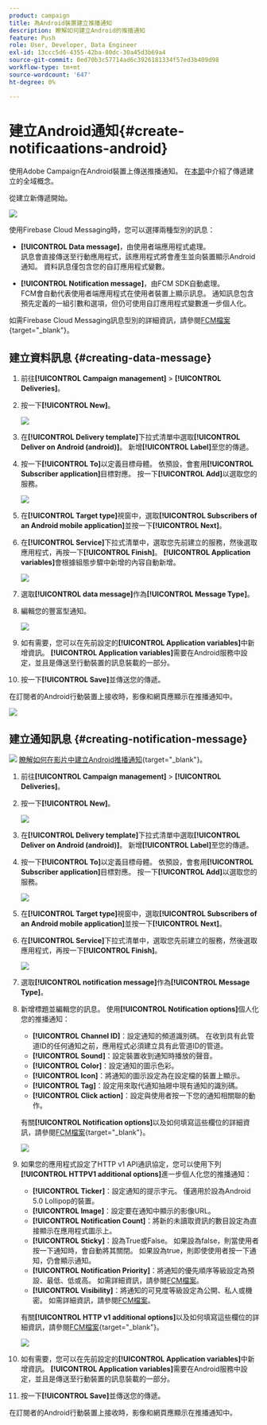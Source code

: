```yaml
---
product: campaign
title: 為Android裝置建立推播通知
description: 瞭解如何建立Android的推播通知
feature: Push
role: User, Developer, Data Engineer
exl-id: 13ccc5d6-4355-42ba-80dc-30a45d3b69a4
source-git-commit: 0ed70b3c57714ad6c3926181334f57ed3b409d98
workflow-type: tm+mt
source-wordcount: '647'
ht-degree: 0%

---
```


# 建立Android通知{#create-notificaations-android}

使用Adobe Campaign在Android裝置上傳送推播通知。 在[本節](steps-about-delivery-creation-steps.md)中介紹了傳遞建立的全域概念。

從建立新傳遞開始。

![](assets/nmac_delivery_1.png)

使用Firebase Cloud Messaging時，您可以選擇兩種型別的訊息：

* **[!UICONTROL Data message]**，由使用者端應用程式處理。
  <br>訊息會直接傳送至行動應用程式，該應用程式將會產生並向裝置顯示Android通知。 資料訊息僅包含您的自訂應用程式變數。

* **[!UICONTROL Notification message]**，由FCM SDK自動處理。
  <br> FCM會自動代表使用者端應用程式在使用者裝置上顯示訊息。 通知訊息包含預先定義的一組引數和選項，但仍可使用自訂應用程式變數進一步個人化。

如需Firebase Cloud Messaging訊息型別的詳細資訊，請參閱[FCM檔案](https://firebase.google.com/docs/cloud-messaging/concept-options#notifications_and_data_messages){target="_blank"}。


## 建立資料訊息 {#creating-data-message}

1. 前往&#x200B;**[!UICONTROL Campaign management]** > **[!UICONTROL Deliveries]**。

1. 按一下&#x200B;**[!UICONTROL New]**。

   ![](assets/nmac_android_3.png)

1. 在&#x200B;**[!UICONTROL Delivery template]**&#x200B;下拉式清單中選取&#x200B;**[!UICONTROL Deliver on Android (android)]**。 新增&#x200B;**[!UICONTROL Label]**&#x200B;至您的傳遞。

1. 按一下&#x200B;**[!UICONTROL To]**&#x200B;以定義目標母體。 依預設，會套用&#x200B;**[!UICONTROL Subscriber application]**&#x200B;目標對應。 按一下&#x200B;**[!UICONTROL Add]**&#x200B;以選取您的服務。

   ![](assets/nmac_android_7.png)

1. 在&#x200B;**[!UICONTROL Target type]**&#x200B;視窗中，選取&#x200B;**[!UICONTROL Subscribers of an Android mobile application]**&#x200B;並按一下&#x200B;**[!UICONTROL Next]**。

1. 在&#x200B;**[!UICONTROL Service]**&#x200B;下拉式清單中，選取您先前建立的服務，然後選取應用程式，再按一下&#x200B;**[!UICONTROL Finish]**。
**[!UICONTROL Application variables]**&#x200B;會根據組態步驟中新增的內容自動新增。

   ![](assets/nmac_android_6.png)

1. 選取&#x200B;**[!UICONTROL data message]**&#x200B;作為&#x200B;**[!UICONTROL Message Type]**。

1. 編輯您的豐富型通知。

   ![](assets/nmac_android_5.png)

1. 如有需要，您可以在先前設定的&#x200B;**[!UICONTROL Application variables]**&#x200B;中新增資訊。 **[!UICONTROL Application variables]**&#x200B;需要在Android服務中設定，並且是傳送至行動裝置的訊息裝載的一部分。

1. 按一下&#x200B;**[!UICONTROL Save]**&#x200B;並傳送您的傳遞。

在訂閱者的Android行動裝置上接收時，影像和網頁應顯示在推播通知中。

![](assets/nmac_android_4.png)

## 建立通知訊息 {#creating-notification-message}

![](assets/do-not-localize/how-to-video.png) [瞭解如何在影片中建立Android推播通知](https://experienceleague.adobe.com/docs/campaign-classic-learn/getting-started-with-push-notifications-for-android/configuring-and-sending-push-notifications.html?lang=zh-Hant#additional-resources){target="_blank"}。

1. 前往&#x200B;**[!UICONTROL Campaign management]** > **[!UICONTROL Deliveries]**。

1. 按一下&#x200B;**[!UICONTROL New]**。

   ![](assets/nmac_android_3.png)

1. 在&#x200B;**[!UICONTROL Delivery template]**&#x200B;下拉式清單中選取&#x200B;**[!UICONTROL Deliver on Android (android)]**。 新增&#x200B;**[!UICONTROL Label]**&#x200B;至您的傳遞。

1. 按一下&#x200B;**[!UICONTROL To]**&#x200B;以定義目標母體。 依預設，會套用&#x200B;**[!UICONTROL Subscriber application]**&#x200B;目標對應。 按一下&#x200B;**[!UICONTROL Add]**&#x200B;以選取您的服務。

   ![](assets/nmac_android_7.png)

1. 在&#x200B;**[!UICONTROL Target type]**&#x200B;視窗中，選取&#x200B;**[!UICONTROL Subscribers of an Android mobile application]**&#x200B;並按一下&#x200B;**[!UICONTROL Next]**。

1. 在&#x200B;**[!UICONTROL Service]**&#x200B;下拉式清單中，選取您先前建立的服務，然後選取應用程式，再按一下&#x200B;**[!UICONTROL Finish]**。

   ![](assets/nmac_android_6.png)

1. 選取&#x200B;**[!UICONTROL notification message]**&#x200B;作為&#x200B;**[!UICONTROL Message Type]**。

1. 新增標題並編輯您的訊息。 使用&#x200B;**[!UICONTROL Notification options]**&#x200B;個人化您的推播通知：

   * **[!UICONTROL Channel ID]**：設定通知的頻道識別碼。 在收到具有此管道ID的任何通知之前，應用程式必須建立具有此管道ID的管道。
   * **[!UICONTROL Sound]**：設定裝置收到通知時播放的聲音。
   * **[!UICONTROL Color]**：設定通知的圖示色彩。
   * **[!UICONTROL Icon]**：將通知的圖示設定為在設定檔的裝置上顯示。
   * **[!UICONTROL Tag]**：設定用來取代通知抽屜中現有通知的識別碼。
   * **[!UICONTROL Click action]**：設定與使用者按一下您的通知相關聯的動作。

   有關&#x200B;**[!UICONTROL Notification options]**&#x200B;以及如何填寫這些欄位的詳細資訊，請參閱[FCM檔案](https://firebase.google.com/docs/reference/fcm/rest/v1/projects.messages#androidnotification){target="_blank"}。

   ![](assets/nmac_android_8.png)

1. 如果您的應用程式設定了HTTP v1 API通訊協定，您可以使用下列&#x200B;**[!UICONTROL HTTPV1 additional options]**&#x200B;進一步個人化您的推播通知：

   * **[!UICONTROL Ticker]**：設定通知的提示字元。 僅適用於設為Android 5.0 Lollipop的裝置。
   * **[!UICONTROL Image]**：設定要在通知中顯示的影像URL。
   * **[!UICONTROL Notification Count]**：將新的未讀取資訊的數目設定為直接顯示在應用程式圖示上。
   * **[!UICONTROL Sticky]**：設為True或False。 如果設為false，則當使用者按一下通知時，會自動將其關閉。 如果設為true，則即使使用者按一下通知，仍會顯示通知。
   * **[!UICONTROL Notification Priority]**：將通知的優先順序等級設定為預設、最低、低或高。 如需詳細資訊，請參閱[FCM檔案](https://firebase.google.com/docs/reference/fcm/rest/v1/projects.messages#NotificationPriority)。
   * **[!UICONTROL Visibility]**：將通知的可見度等級設定為公開、私人或機密。 如需詳細資訊，請參閱[FCM檔案](https://firebase.google.com/docs/reference/fcm/rest/v1/projects.messages#visibility)。

   有關&#x200B;**[!UICONTROL HTTP v1 additional options]**&#x200B;以及如何填寫這些欄位的詳細資訊，請參閱[FCM檔案](https://firebase.google.com/docs/reference/fcm/rest/v1/projects.messages#androidnotification){target="_blank"}。

   ![](assets/nmac_android_9.png)

1. 如有需要，您可以在先前設定的&#x200B;**[!UICONTROL Application variables]**&#x200B;中新增資訊。 **[!UICONTROL Application variables]**&#x200B;需要在Android服務中設定，並且是傳送至行動裝置的訊息裝載的一部分。

1. 按一下&#x200B;**[!UICONTROL Save]**&#x200B;並傳送您的傳遞。

在訂閱者的Android行動裝置上接收時，影像和網頁應顯示在推播通知中。
